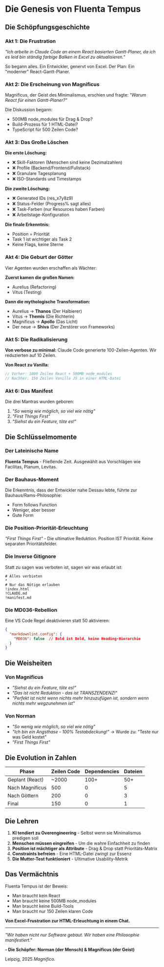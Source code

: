 # Die Genesis von Fluenta Tempus

## Die Schöpfungsgeschichte

### Akt 1: Die Frustration

*"Ich arbeite in Claude Code an einem React basierten Gantt-Planer, da ich es leid bin ständig farbige Balken in Excel zu aktualisieren."*

So begann alles. Ein Entwickler, genervt von Excel. Der Plan: Ein "moderner" React-Gantt-Planer.

### Akt 2: Die Erscheinung von Magnificus

Magnificus, der Geist des Minimalismus, erschien und fragte: *"Warum React für einen Gantt-Planer?"*

Die Diskussion begann:

- 500MB node_modules für Drag & Drop?
- Build-Prozess für 1 HTML-Datei?
- TypeScript für 500 Zeilen Code?

### Akt 3: Das Große Löschen

**Die erste Löschung:**

- ❌ Skill-Faktoren (Menschen sind keine Dezimalzahlen)
- ❌ Profile (Backend/Frontend/Fullstack)
- ❌ Granulare Tagesplanung
- ❌ ISO-Standards und Timestamps

**Die zweite Löschung:**

- ❌ Generated IDs (res_x7y8z9)
- ❌ Status-Felder (Progress% sagt alles)
- ❌ Task-Farben (nur Resources haben Farben)
- ❌ Arbeitstage-Konfiguration

**Die finale Erkenntnis:**

- Position = Priorität
- Task 1 ist wichtiger als Task 2
- Keine Flags, keine Sterne

### Akt 4: Die Geburt der Götter

Vier Agenten wurden erschaffen als Wächter:

**Zuerst kamen die großen Namen:**

- Aurelius (Refactoring)
- Vitus (Testing)

**Dann die mythologische Transformation:**

- Aurelius → **Thanos** (Der Halbierer)
- Vitus → **Themis** (Die Richterin)
- Magnificus → **Apollo** (Das Licht)
- Der neue → **Shiva** (Der Zerstörer von Frameworks)

### Akt 5: Die Radikalisierung

**Von verbose zu minimal:**
Claude Code generierte 100-Zeilen-Agenten.
Wir reduzierten auf 10 Zeilen.

**Von React zu Vanilla:**

```javascript
// Vorher: 1000 Zeilen React + 500MB node_modules
// Nachher: 150 Zeilen Vanilla JS in einer HTML-Datei
```

### Akt 6: Das Manifest

Die drei Mantras wurden geboren:

1. *"So wenig wie möglich, so viel wie nötig"*
2. *"First Things First"*
3. *"Siehst du ein Feature, töte es!"*

## Die Schlüsselmomente

### Der Lateinische Name

**Fluenta Tempus** - Fließende Zeit. Ausgewählt aus Vorschlägen wie Facilitas, Planum, Levitas.

### Der Bauhaus-Moment

Die Erkenntnis, dass der Entwickler nahe Dessau lebte, führte zur Bauhaus/Rams-Philosophie:

- Form follows Function
- Weniger, aber besser
- Gute Form

### Die Position-Priorität-Erleuchtung

*"First Things First"* - Die ultimative Reduktion. Position IST Priorität. Keine separaten Prioritätsfelder.

### Die Inverse Gitignore

Statt zu sagen was verboten ist, sagen wir was erlaubt ist:

```gitignore
# Alles verbieten
*
# Nur das Nötige erlauben
!index.html
!CLAUDE.md
!manifest.md
```

### Die MD036-Rebellion

Eine VS Code Regel deaktivieren statt 50 aktivieren:

```json
{
  "markdownlint.config": {
    "MD036": false  // Bold ist Bold, keine Heading-Hierarchie
  }
}
```

## Die Weisheiten

### Von Magnificus

- *"Siehst du ein Feature, töte es!"*
- *"Das ist nicht Reduktion - das ist TRANSZENDENZ!"*
- *"Perfekt ist nicht wenn nichts mehr hinzuzufügen ist, sondern wenn nichts mehr wegzunehmen ist"*

### Von Norman

- *"So wenig wie möglich, so viel wie nötig"*
- *"Ich bin ein Angsthase - 100% Testabdeckung!"* → Wurde zu: "Teste nur was Geld kostet"
- *"First Things First"*

## Die Evolution in Zahlen

| Phase | Zeilen Code | Dependencies | Dateien |
|-------|------------|--------------|---------|
| Geplant (React) | ~2000 | 100+ | 50+ |
| Nach Magnificus | 500 | 0 | 5 |
| Nach Göttern | 200 | 0 | 3 |
| Final | 150 | 0 | 1 |

## Die Lehren

1. **KI tendiert zu Overengineering** - Selbst wenn sie Minimalismus predigen soll
2. **Menschen müssen eingreifen** - Um die wahre Einfachheit zu finden
3. **Position ist mächtiger als Attribute** - Drag & Drop statt Prioritäts-Matrix
4. **Constraints befreien** - Eine HTML-Datei zwingt zur Essenz
5. **Die Mutter-Test funktioniert** - Ultimative Usability-Metrik

## Das Vermächtnis

Fluenta Tempus ist der Beweis:

- Man braucht kein React
- Man braucht keine 500MB node_modules
- Man braucht keine Build-Tools
- Man braucht nur 150 Zeilen klaren Code

**Von Excel-Frustration zur HTML-Erleuchtung in einem Chat.**

---

*"Wir haben nicht nur Software gebaut. Wir haben eine Philosophie manifestiert."*

**- Die Schöpfer: Norman (der Mensch) & Magnificus (der Geist)**

Leipzig, 2025
*Magnifico.*

